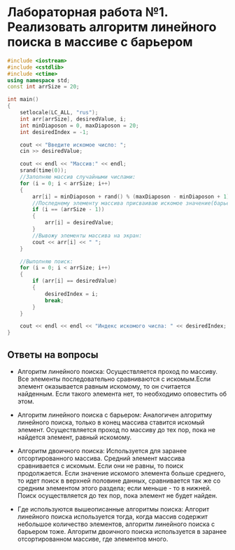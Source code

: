 
# Лабораторная работа №1. Реализовать алгоритм линейного поиска в массиве с барьером

``` c++
#include <iostream>
#include <cstdlib>
#include <ctime>
using namespace std;
const int arrSize = 20;

int main()
{
	setlocale(LC_ALL, "rus");
	int arr[arrSize], desiredValue, i;
	int minDiaposon = 0, maxDiaposon = 20;
	int desiredIndex = -1;

	cout << "Введите искомое число: ";
	cin >> desiredValue;

	cout << endl << "Массив:" << endl;
	srand(time(0));
	//Заполняю массив случайными числами:
	for (i = 0; i < arrSize; i++)
	{
		arr[i] = minDiaposon + rand() % (maxDiaposon - minDiaposon + 1);
		//Последнему элементу массива присваиваю искомое значение(барьер):
		if (i == (arrSize - 1))
		{
			arr[i] = desiredValue;
		}
		//Вывожу элементы массива на экран:
		cout << arr[i] << " ";
	}

	//Выполняю поиск:
	for (i = 0; i < arrSize; i++)
	{
		if (arr[i] == desiredValue)
	    {
		    desiredIndex = i;
			break;
		}
	}

	cout << endl << endl << "Индекс искомого числа: " << desiredIndex;
}
```

## Ответы на вопросы

- Алгоритм линейного поиска:
Осуществляется проход по массиву. Все элементы последовательно сравниваются с искомым.Если элемент оказывается равным искомому, то он считается найденным. Если такого элемента нет, то необходимо оповестить об этом.

- Алгоритм линейного поиска с барьером:
Аналогичен алгоритму линейного поиска, только в конец массива ставится искомый элемент. Осуществляется проход по массиву до тех пор, пока не найдется элемент, равный искомому.

- Алгоритм двоичного поиска:
Используется для заранее отсортированного массива. Средний элемент массива сравнивается с искомым. Если они не равны, то поиск продолжается. Если значение искомого элемента больше среднего, то идет поиск в верхней половине данных, сравнивается так же со средним элементом этого раздела; если меньше - то в нижней. Поиск осуществляется до тех пор, пока элемент не будет найден.

- Где используются вышеописанные алгоритмы поиска:
Алгорит линейного поиска используется тогда, когда массив содержит небольшое количество элементов, алгоритм линейного поиска с барьером тоже. Алгоритм двоичного поиска используется в заранее отсортированном массиве, где элементов много. 


